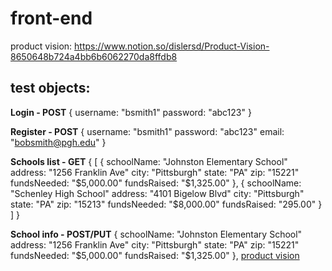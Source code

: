 # front-end

product vision: https://www.notion.so/dislersd/Product-Vision-8650648b724a4bb6b6062270da8ffdb8


## test objects:

**Login - POST**
    {
        username: "bsmith1"
        password: "abc123"
    }

**Register - POST**
    {
        username: "bsmith1"
        password: "abc123"
        email: "bobsmith@pgh.edu"
    }

**Schools list - GET**
    {
        [
            {
                schoolName: "Johnston Elementary School"
                address: "1256 Franklin Ave"
                city: "Pittsburgh"
                state: "PA"
                zip: "15221"
                fundsNeeded: "$5,000.00"
                fundsRaised: "$1,325.00"
            },
            {
                schoolName: "Schenley High School"
                address: "4101 Bigelow Blvd"
                city: "Pittsburgh"
                state: "PA"
                zip: "15213"
                fundsNeeded: "$8,000.00"
                fundsRaised: "295.00"
            }
        ]
    }

**School info - POST/PUT**
    {
        schoolName: "Johnston Elementary School"
        address: "1256 Franklin Ave"
        city: "Pittsburgh"
        state: "PA"
        zip: "15221"
        fundsNeeded: "$5,000.00"
        fundsRaised: "$1,325.00"
    },
[product vision](https://www.notion.so/dislersd/Product-Vision-8650648b724a4bb6b6062270da8ffdb8)
